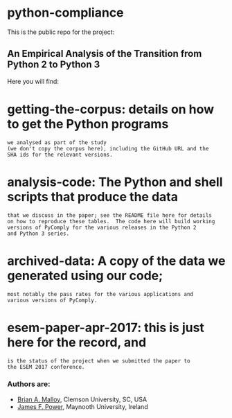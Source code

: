 # python-compliance

This is the public repo for the project:

##  An Empirical Analysis of the Transition from Python 2 to Python 3

Here you will find:

  # getting-the-corpus: details on how to get the Python programs
    we analysed as part of the study 
    (we don't copy the corpus here), including the GitHub URL and the
    SHA ids for the relevant versions. 

  # analysis-code: The Python and shell scripts that produce the data
    that we discuss in the paper; see the README file here for details
    on how to reproduce these tables.  The code here will build working
    versions of PyComply for the various releases in the Python 2
    and Python 3 series.

  # archived-data: A copy of the data we generated using our code;
    most notably the pass rates for the various applications and
    various versions of PyComply.

  # esem-paper-apr-2017: this is just here for the record, and
    is the status of the project when we submitted the paper to
    the ESEM 2017 conference.




### Authors are:

* [Brian A. Malloy](http://www.brianmalloy.com/),
  Clemson University, SC, USA
* [James F. Power](http://www.cs.nuim.ie/~jpower/),
  Maynooth University, Ireland

